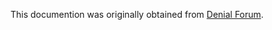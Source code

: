 This documention was originally obtained from
[Denial Forum](http://sleepingelephant.com/ipw-web/bulletin/bb/viewtopic.php?t=7061).
